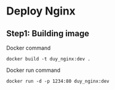 # Deploy Nginx

## Step1: Building image
Docker command

```
docker build -t duy_nginx:dev .
```

Docker run command
```
docker run -d -p 1234:80 duy_nginx:dev
```